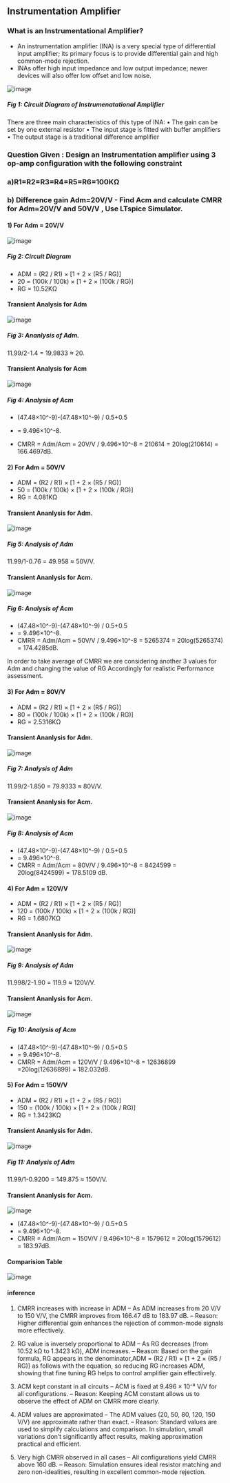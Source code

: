 ## Instrumentation Amplifier
### What is an Instrumentational Amplifier?
-  An instrumentation amplifier (INA) is a very special type of differential input
amplifier; its primary focus is to provide differential gain and high common-mode
rejection.
-  INAs offer high input impedance and low output impedance; newer devices will
also offer low offset and low noise.


![image](https://github.com/user-attachments/assets/29e15ec6-9375-4526-b207-01c1cddb0da6)
##### Fig 1: Circuit Diagram of Instrumenatational Amplifier
There are three main characteristics of this type of INA:
• The gain can be set by one external resistor
• The input stage is fitted with buffer amplifiers
• The output stage is a traditional difference amplifier

### Question Given : Design an Instrumentation amplifier using 3 op-amp configuration with the following constraint
### a)R1=R2=R3=R4=R5=R6=100KΩ
### b) Difference gain Adm=20V/V - Find Acm and calculate CMRR for Adm=20V/V and 50V/V , Use LTspice Simulator.


#### 1) For Adm = 20V/V
![image](https://github.com/user-attachments/assets/0e66fd33-ee12-43fd-8da6-1904752859b5)
##### Fig 2: Circuit Diagram
- ADM = (R2 / R1) × [1 + 2 × (R5 / RG)]
- 20 = (100k / 100k) × [1 + 2 × (100k / RG)]
- RG = 10.52KΩ

#### Transient Analysis for Adm
![image](https://github.com/user-attachments/assets/b67244ba-2e5d-4ec9-b21c-2724c495a357)
##### Fig 3: Ananlysis of Adm.
11.99/2-1.4 = 19.9833 ≈ 20.
#### Transient Analysis for Acm
![image](https://github.com/user-attachments/assets/48b59278-7414-4b9a-bc56-4439808f7d9a)
##### Fig 4: Analysis of Acm
- (47.48×10^-9)-(47.48×10^-9) / 0.5+0.5
- = 9.496×10^-8.

- CMRR = Adm/Acm = 20V/V / 9.496×10^-8
      = 210614 = 20log(210614) = 166.4697dB.
      
#### 2) For Adm = 50V/V

- ADM = (R2 / R1) × [1 + 2 × (R5 / RG)]
- 50 = (100k / 100k) × [1 + 2 × (100k / RG)]
- RG = 4.081KΩ
#### Transient Ananlysis for Adm.
![image](https://github.com/user-attachments/assets/e2492aec-5502-468c-8def-f8d8ca841d4f)
##### Fig 5: Analysis of Adm
11.99/1-0.76 = 49.958 ≈ 50V/V.
#### Transient Ananlysis for Acm.
  ![image](https://github.com/user-attachments/assets/498a4d49-0109-4cda-8f28-1f4c9a66c8cc)
##### Fig 6: Analysis of Acm
- (47.48×10^-9)-(47.48×10^-9) / 0.5+0.5
- = 9.496×10^-8.
- CMRR = Adm/Acm = 50V/V / 9.496×10^-8
= 5265374 = 20log(5265374) = 174.4285dB.

In order to take average of CMRR we are considering another 3 values for Adm and changing the value of RG Accordingly for realistic Performance assessment.

#### 3) For Adm = 80V/V
- ADM = (R2 / R1) × [1 + 2 × (R5 / RG)]
- 80 = (100k / 100k) × [1 + 2 × (100k / RG)]
- RG = 2.5316KΩ
#### Transient Ananlysis for Adm.
![image](https://github.com/user-attachments/assets/473729aa-43d0-4280-8fd5-3e4a0b7c3f47)
##### Fig 7: Analysis of Adm
11.99/2-1.850 = 79.9333 ≈ 80V/V.
#### Transient Ananlysis for Acm.
![image](https://github.com/user-attachments/assets/4117ad48-c07d-4493-b4a8-d72fc5a93a35)
##### Fig 8: Analysis of Acm
- (47.48×10^-9)-(47.48×10^-9) / 0.5+0.5
- = 9.496×10^-8.
- CMRR = Adm/Acm = 80V/V / 9.496×10^-8
= 8424599 = 20log(8424599) = 178.5109 dB.

#### 4) For Adm = 120V/V
- ADM = (R2 / R1) × [1 + 2 × (R5 / RG)]
- 120 = (100k / 100k) × [1 + 2 × (100k / RG)]
- RG = 1.6807KΩ
#### Transient Ananlysis for Adm.
![image](https://github.com/user-attachments/assets/af19f6e5-9639-46cf-8df3-5de16f28a070)
##### Fig 9: Analysis of Adm
11.998/2-1.90 = 119.9  ≈ 120V/V.
#### Transient Ananlysis for Acm.
![image](https://github.com/user-attachments/assets/68064cb6-7213-45db-a03f-5c29b920be6b)
##### Fig 10: Analysis of Acm
- (47.48×10^-9)-(47.48×10^-9) / 0.5+0.5
- = 9.496×10^-8.
- CMRR = Adm/Acm = 120V/V / 9.496×10^-8
= 12636899 =20log(12636899) = 182.032dB.

#### 5) For Adm = 150V/V
- ADM = (R2 / R1) × [1 + 2 × (R5 / RG)]
- 150 = (100k / 100k) × [1 + 2 × (100k / RG)]
- RG = 1.3423KΩ
#### Transient Ananlysis for Adm.
![image](https://github.com/user-attachments/assets/452b0d95-62a6-4be1-a3b9-a0b5116324f0)
##### Fig 11: Analysis of Adm
11.99/1-0.9200 = 149.875 ≈ 150V/V.
#### Transient Ananlysis for Acm.
![image](https://github.com/user-attachments/assets/e7244ff9-e9e7-413e-a67f-bc5377d6fddb)
- (47.48×10^-9)-(47.48×10^-9) / 0.5+0.5
- = 9.496×10^-8.
- CMRR = Adm/Acm = 150V/V / 9.496×10^-8
= 1579612 = 20log(1579612) = 183.97dB.

#### Comparision Table
![image](https://github.com/user-attachments/assets/d246a0c7-0569-42c0-8211-c222d7a1f447)

#### inference

1) CMRR increases with increase in ADM
– As ADM increases from 20 V/V to 150 V/V, the CMRR improves from 166.47 dB to 183.97 dB.
– Reason: Higher differential gain enhances the rejection of common-mode signals more effectively.

2) RG value is inversely proportional to ADM
– As RG decreases (from 10.52 kΩ to 1.3423 kΩ), ADM increases.
– Reason: Based on the gain formula, RG appears in the denominator,ADM = (R2 / R1) × [1 + 2 × (R5 / RG)] as follows with the equation, so reducing RG increases ADM, showing that fine tuning RG helps to control amplifier gain effectiively.

3) ACM kept constant in all circuits
– ACM is fixed at 9.496 × 10⁻⁸ V/V for all configurations.
– Reason: Keeping ACM constant allows us to observe the effect of ADM on CMRR more clearly.

4)  ADM values are approximated
– The ADM values (20, 50, 80, 120, 150 V/V) are approximate rather than exact.
– Reason: Standard values are used to simplify calculations and comparison. In simulation, small variations don’t significantly affect results, making approximation practical and efficient.

5) Very high CMRR observed in all cases
– All configurations yield CMRR above 160 dB.
– Reason: Simulation ensures ideal resistor matching and zero non-idealities, resulting in excellent common-mode rejection.

